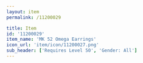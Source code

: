 ```yaml
---
layout: item
permalink: /11200029

title: Item
id: '11200029'
item_name: 'MK 52 Omega Earrings'
icon_url: 'item/icon/11200027.png'
sub_header: ['Requires Level 50', 'Gender: All']
---
```

